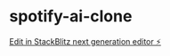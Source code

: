 # spotify-ai-clone

[Edit in StackBlitz next generation editor ⚡️](https://stackblitz.com/~/github.com/farque65/spotify-ai-clone)